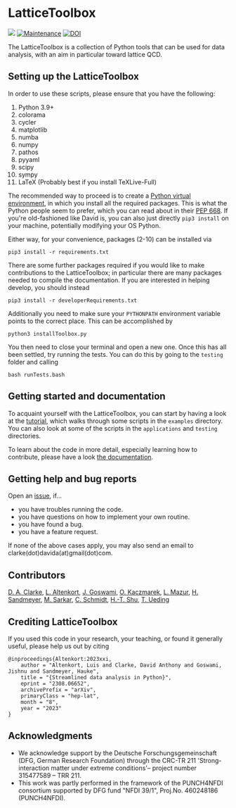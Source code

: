 # LatticeToolbox

[![](https://img.shields.io/badge/docs-dev-blue.svg)](https://latticeqcd.github.io/LatticeToolbox)
[![Maintenance](https://img.shields.io/badge/Maintained%3F-yes-green.svg)](https://github.com/LatticeQCD/LatticeToolbox/commits/main)
[![DOI](https://zenodo.org/badge/441246760.svg)](https://zenodo.org/badge/latestdoi/441246760)



The LatticeToolbox is a collection of Python tools that can be used for data analysis, with an aim in 
particular toward lattice QCD.


## Setting up the LatticeToolbox

In order to use these scripts, please ensure that you have the following:
1. Python 3.9+
2. colorama
3. cycler
4. matplotlib
5. numba
6. numpy
7. pathos
8. pyyaml
9. scipy
10. sympy
11. LaTeX (Probably best if you install TeXLive-Full)

The recommended way to proceed is to create a [Python virtual environment](https://realpython.com/python-virtual-environments-a-primer/),
in which you install all the required packages. This is what the Python people seem to prefer, which you can
read about in their [PEP 668](https://peps.python.org/pep-0668/).
If you're old-fashioned like David is, you can also just directly `pip3 install` on your machine,
potentially modifying your OS Python.

Either way, for your convenience, packages (2-10) can be installed via
```shell
pip3 install -r requirements.txt
```
There are some further packages required if you would like to make contributions to the LatticeToolbox; in particular
there are many packages needed to compile the documentation. If you are interested in helping develop, you should
instead
```shell
pip3 install -r developerRequirements.txt
```
Additionally you need to make sure your `PYTHONPATH` environment variable points
to the correct place. This can be accomplished by
```shell
python3 installToolbox.py
```
You then need to close your terminal and open a new one.
Once this has all been settled,
try running the tests. You can do this by going to the `testing` folder
and calling
```shell
bash runTests.bash
```

## Getting started and documentation

To acquaint yourself with the LatticeToolbox, you can start by
having a look at the [tutorial](https://latticeqcd.github.io/LatticeToolbox/tutorial.html),
which walks through some scripts in the `examples` directory.
You can also look at some of the scripts in the `applications` and `testing` directories.

To learn about the code in more detail, especially learning how to contribute, please have
a look [the documentation](https://latticeqcd.github.io/LatticeToolbox).


## Getting help and bug reports

Open an [issue](https://github.com/LatticeQCD/LatticeToolbox/issues), if...
- you have troubles running the code.
- you have questions on how to implement your own routine.
- you have found a bug.
- you have a feature request.

If none of the above cases apply, you may also send an email to clarke(dot)davida(at)gmail(dot)com.


## Contributors

[D. A. Clarke](https://github.com/clarkedavida), 
[L. Altenkort](https://github.com/luhuhis), 
[J. Goswami](https://github.com/jishnuxx),
[O. Kaczmarek](https://github.com/olaf-kaczmarek),
[L. Mazur](https://github.com/lukas-mazur),
[H. Sandmeyer](https://github.com/hsandmeyer),
[M. Sarkar](https://github.com/mugdhasarkar),
[C. Schmidt](https://github.com/schmidt74), 
[H.-T. Shu](https://github.com/haitaoshu), 
[T. Ueding](https://github.com/SiggiUphues)

## Crediting LatticeToolbox

If you used this code in your research, your teaching, or found it generally useful, please help
us out by citing
```
@inproceedings{Altenkort:2023xxi,
    author = "Altenkort, Luis and Clarke, David Anthony and Goswami, Jishnu and Sandmeyer, Hauke",
    title = "{Streamlined data analysis in Python}",
    eprint = "2308.06652",
    archivePrefix = "arXiv",
    primaryClass = "hep-lat",
    month = "8",
    year = "2023"
}
```

## Acknowledgments

- We acknowledge support by the Deutsche Forschungsgemeinschaft (DFG, German Research Foundation) through the CRC-TR 211 'Strong-interaction matter under extreme conditions'– project number 315477589 – TRR 211.
- This work was partly performed in the framework of the PUNCH4NFDI consortium supported by DFG fund "NFDI 39/1", Proj.No. 460248186 (PUNCH4NFDI).

